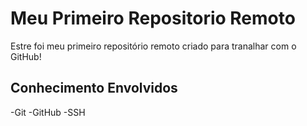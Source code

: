 # Meu Primeiro Repositorio Remoto

Estre foi meu primeiro repositório remoto criado para tranalhar com o GitHub!

## Conhecimento Envolvidos

-Git
-GitHub
-SSH
